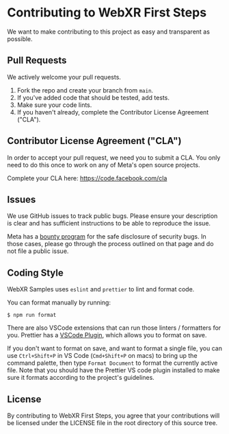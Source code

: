 # Contributing to WebXR First Steps

We want to make contributing to this project as easy and transparent as
possible.

## Pull Requests

We actively welcome your pull requests.

1. Fork the repo and create your branch from `main`.
2. If you've added code that should be tested, add tests.
3. Make sure your code lints.
4. If you haven't already, complete the Contributor License Agreement ("CLA").

## Contributor License Agreement ("CLA")

In order to accept your pull request, we need you to submit a CLA. You only need
to do this once to work on any of Meta's open source projects.

Complete your CLA here: <https://code.facebook.com/cla>

## Issues

We use GitHub issues to track public bugs. Please ensure your description is
clear and has sufficient instructions to be able to reproduce the issue.

Meta has a [bounty program](https://www.facebook.com/whitehat/) for the safe
disclosure of security bugs. In those cases, please go through the process
outlined on that page and do not file a public issue.

## Coding Style

WebXR Samples uses `eslint` and `prettier` to lint and format code.

You can format manually by running:

```
$ npm run format
```

There are also VSCode extensions that can run those linters / formatters for you. Prettier has a [VSCode Plugin](https://marketplace.visualstudio.com/items?itemName=esbenp.prettier-vscode), which allows you to format on save.

If you don't want to format on save, and want to format a single file, you can use `Ctrl+Shift+P` in VS Code (`Cmd+Shift+P` on macs) to bring up the command palette, then type `Format Document` to format the currently active file. Note that you should have the Prettier VS code plugin installed to make sure it formats according to the project's guidelines.

## License

By contributing to WebXR First Steps, you agree that your contributions will be licensed
under the LICENSE file in the root directory of this source tree.
